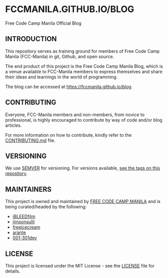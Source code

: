 # FCCMANILA.GITHUB.IO/BLOG
Free Code Camp Manila Official Blog

## INTRODUCTION
This repository serves as training ground for members of Free Code Camp Manila (FCC-Manila) in git, Github, and open source.

The end product of this project is the Free Code Camp Manila Blog, which is a venue available to FCC-Manila members to express themselves and share their ideas and learnings in the world of programming.

The blog can be accessed at https://fccmanila.github.io/blog.

## CONTRIBUTING
Everyone, FCC-Manila members and non-members, from novice to professional, is highly encouraged to contribute by way of code and/or blog articles.

For more information on how to contribute, kindly refer to the [CONTRIBUTING.md](CONTRIBUTING.md) file.

## VERSIONING
We use [SEMVER](http://www.semver.org) for versioning. For versions available, [see the tags on this repository](https://github.com/FCCManila/blog/tags).

## MAINTAINERS
This project is owned and maintained by [FREE CODE CAMP MANILA](https://www.facebook.com/groups/free.code.camp.manila) and is being curated/headed by the following:

- [iBLEEDfilm](https://github.com/ibleedfilm)
- [jimsonsulit](https://github.com/jimsonsulit)
- [freeicecream](https://github.com/freeicecream)
- [arante](https://github.com/arante)
- [001-301dev](https://github.com/001-301dev)

## LICENSE
This project is licensed under the MIT License - see the [LICENSE](LICENSE) file for details.

